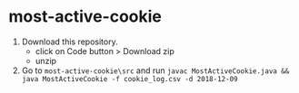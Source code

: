 # most-active-cookie

1. Download this repository.
	* click on Code button > Download zip
	* unzip
2. Go to `most-active-cookie\src` and run `javac MostActiveCookie.java && java MostActiveCookie -f cookie_log.csv -d 2018-12-09`